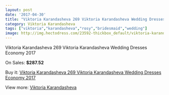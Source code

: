 ```yaml
---
layout: post
date: '2017-04-30'
title: "Viktoria Karandasheva 269 Viktoria Karandasheva Wedding Dresses Economy 2017"
category: Viktoria Karandasheva
tags: ["viktoria","karandasheva","rosy","bridesmaid","wedding"]
image: http://img.hectodress.com/23592-thickbox_default/viktoria-karandasheva-269-viktoria-karandasheva-wedding-dresses-economy-2013.jpg
---
```

Viktoria Karandasheva 269 Viktoria Karandasheva Wedding Dresses Economy 2017

On Sales: **$287.52**
<a href="https://www.hectodress.com/viktoria-karandasheva/10910-viktoria-karandasheva-269-viktoria-karandasheva-wedding-dresses-economy-2013.html"><amp-img layout="responsive" width="600" height="600" src="//img.hectodress.com/23592-thickbox_default/viktoria-karandasheva-269-viktoria-karandasheva-wedding-dresses-economy-2013.jpg" alt="Viktoria Karandasheva 269 Viktoria Karandasheva Wedding Dresses Economy 2017 0" /></a>
<a href="https://www.hectodress.com/viktoria-karandasheva/10910-viktoria-karandasheva-269-viktoria-karandasheva-wedding-dresses-economy-2013.html"><amp-img layout="responsive" width="600" height="600" src="//img.hectodress.com/23593-thickbox_default/viktoria-karandasheva-269-viktoria-karandasheva-wedding-dresses-economy-2013.jpg" alt="Viktoria Karandasheva 269 Viktoria Karandasheva Wedding Dresses Economy 2017 1" /></a>

Buy it: [Viktoria Karandasheva 269 Viktoria Karandasheva Wedding Dresses Economy 2017](https://www.hectodress.com/viktoria-karandasheva/10910-viktoria-karandasheva-269-viktoria-karandasheva-wedding-dresses-economy-2013.html "Viktoria Karandasheva 269 Viktoria Karandasheva Wedding Dresses Economy 2017")

View more: [Viktoria Karandasheva](https://www.hectodress.com/174-viktoria-karandasheva "Viktoria Karandasheva")
